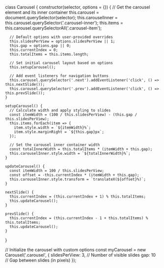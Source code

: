 class Carousel {
    constructor(selector, options = {}) {
      // Get the carousel element and its inner container
      this.carousel = document.querySelector(selector);
      this.carouselInner = this.carousel.querySelector('.carousel-inner');
      this.items = this.carousel.querySelectorAll('.carousel-item');
  
      // Default options with user-provided overrides
      this.slidesPerView = options.slidesPerView || 1;
      this.gap = options.gap || 0;
      this.currentIndex = 0;
      this.totalItems = this.items.length;
  
      // Set initial carousel layout based on options
      this.setupCarousel();
  
      // Add event listeners for navigation buttons
      this.carousel.querySelector('.next').addEventListener('click', () => this.nextSlide());
      this.carousel.querySelector('.prev').addEventListener('click', () => this.prevSlide());
    }
  
    setupCarousel() {
      // Calculate width and apply styling to slides
      const itemWidth = (100 / this.slidesPerView) - (this.gap / this.slidesPerView);
      this.items.forEach(item => {
        item.style.width = `${itemWidth}%`;
        item.style.marginRight = `${this.gap}px`;
      });
  
      // Set the carousel inner container width
      const totalInnerWidth = this.totalItems * (itemWidth + this.gap);
      this.carouselInner.style.width = `${totalInnerWidth}%`;
    }
  
    updateCarousel() {
      const itemWidth = 100 / this.slidesPerView;
      const offset = -this.currentIndex * (itemWidth + this.gap);
      this.carouselInner.style.transform = `translateX(${offset}%)`;
    }
  
    nextSlide() {
      this.currentIndex = (this.currentIndex + 1) % this.totalItems;
      this.updateCarousel();
    }
  
    prevSlide() {
      this.currentIndex = (this.currentIndex - 1 + this.totalItems) % this.totalItems;
      this.updateCarousel();
    }
  }
  
  // Initialize the carousel with custom options
  const myCarousel = new Carousel('.carousel', {
    slidesPerView: 3,  // Number of visible slides
    gap: 10            // Gap between slides (in pixels)
  });
  

